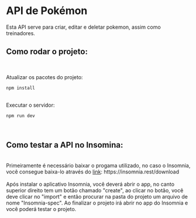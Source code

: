 # API de Pokémon
Esta API serve para criar, editar e deletar pokemon, assim como treinadores.

## Como rodar o projeto:
<br>

Atualizar os pacotes do projeto:
```
npm install
```
<br>
Executar o servidor:

```
npm run dev
```
<br>

## Como testar a API no Insomina:
<br>
Primeiramente é necessário baixar o progama utilizado, no caso o Insomnia, você consegue baixa-lo através do <a href=“https://insomnia.rest/download“>link</a>:
https://insomnia.rest/download
<br>
<br>
Após instalar o aplicativo Insomnia, você deverá abrir o app, no canto superior direito tem um botão chamado "create", ao clicar no botão, você deve clicar no "import" e então procurar na pasta do projeto um arquivo de nome "Insomnia-spec". Ao finalizar o projeto irá abrir no app do Insomnia e você poderá testar o projeto.